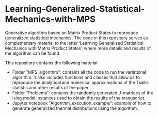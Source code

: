 # Learning-Generalized-Statistical-Mechanics-with-MPS
Generative algorithm based on Matrix Product States to reproduce generalized statistical mechanics. The code in this repository serves as complementary material to the letter ‘Learning Generalized Statistical Mechanics with Matrix Product States’, where more details and results of the algorithm can be found.

This repository contains the following material
  - Folder "MPS_algorithm": contains all the code to run the variational algorithm. It also includes functions and classes that allow us to reproduce the analytical and numerical approximations of the Tsallis statistic and other results of the paper. 
  - Folder "Problems": contains the randomly generated J-matrices of the Ising model instances used to obtain the results of the manuscript.
  - Jupyter notebook "Algorithm_execution_example": example of how to generate generalized thermal distributions using the algorithm. 
